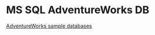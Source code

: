 # MS SQL AdventureWorks DB

[AdventureWorks sample databases](https://docs.microsoft.com/en-us/sql/samples/adventureworks-install-configure)
